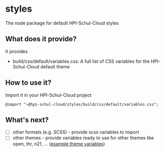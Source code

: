 # styles
The node package for default HPI-Schul-Cloud styles

## What does it provide?

It provides 

- build/css/default/variables.css: A full list of CSS variables for the HPI-Schul-Cloud default theme

## How to use it?

Import it in your HPI-Schul-Cloud project 

``@import "~@hpi-schul-cloud/styles/build/css/default/variables.css";``

## What's next?

- [ ] other formats (e.g. SCSS) - provide scss variables to import
- [ ] other themes - provide variables ready to use for other themes like open, thr, n21, ... ([example theme variables](https://github.com/hpi-schul-cloud/nuxt-client/blob/develop/src/themes/open/styles/variables/_colors.scss))
